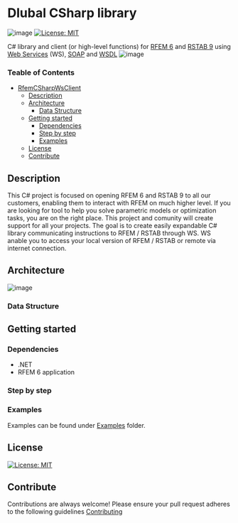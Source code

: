 # Dlubal CSharp library
![image](https://img.shields.io/badge/COMPATIBILITY-RFEM%206.00-yellow) [![License: MIT](https://img.shields.io/badge/License-MIT-yellow.svg)](https://opensource.org/licenses/MIT)

C# library and client (or high-level functions) for [RFEM 6](https://www.dlubal.com/en/products/rfem-fea-software/what-is-rfem) and [RSTAB 9](https://www.dlubal.com/en/products/rstab-beam-structures/what-is-rstab) using [Web Services](https://en.wikipedia.org/wiki/Web_service) (WS), [SOAP](https://cs.wikipedia.org/wiki/SOAP) and [WSDL](https://en.wikipedia.org/wiki/Web_Services_Description_Language)
![image](https://user-images.githubusercontent.com/37547309/118759006-6711cd80-b870-11eb-8019-da3312a75e64.png)

### Teable of Contents
- [RfemCSharpWsClient](#rfemcsharpwsclient)
  * [Description](#description)
  * [Architecture](#architecture)
    + [Data Structure](#data-structure)
  * [Getting started](#getting-started)
    + [Dependencies](#dependencies)
    + [Step by step](#step-by-step)
    + [Examples](#examples)
  * [License](#license)
  * [Contribute](#contribute)

## Description
This C# project is focused on opening RFEM 6 and RSTAB 9 to all our customers, enabling them to interact with RFEM on much higher level. If you are looking for tool to help you solve parametric models or optimization tasks, you are on the right place. This project and comunity will create support for all your projects. The goal is to create easily expandable C# library communicating instructions to RFEM / RSTAB through WS. WS anable you to access your local version of RFEM / RSTAB or remote via internet connection.

## Architecture
![image](https://user-images.githubusercontent.com/37547309/118119185-44a22f00-b3ee-11eb-9d60-3d74a4a96f81.png)
### Data Structure
## Getting started
### Dependencies
* .NET
* RFEM 6 application
### Step by step

### Examples
Examples can be found under [Examples](/examples) folder.
## License
[![License: MIT](https://img.shields.io/badge/License-MIT-yellow.svg)](https://opensource.org/licenses/MIT)

## Contribute
Contributions are always welcome! Please ensure your pull request adheres to the following guidelines [Contributing](https://github.com/Dlubal-Software/Dlubal_CSharp_Client/blob/main/CONTRIBUTING.md)



